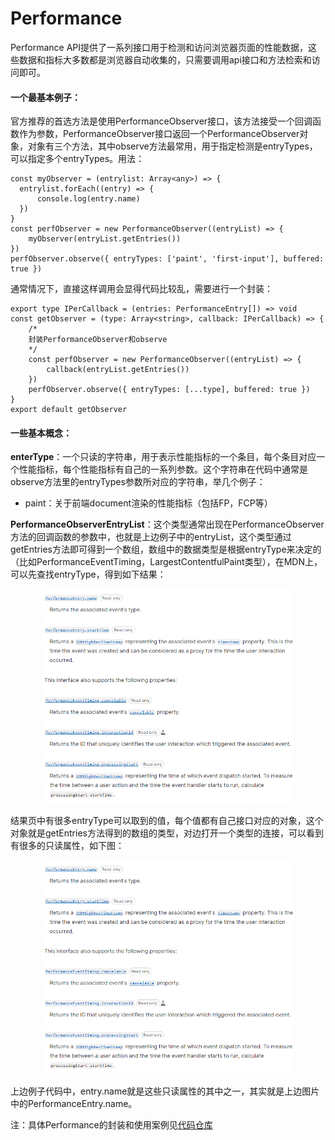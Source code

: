 # Performance

Performance API提供了一系列接口用于检测和访问浏览器页面的性能数据，这些数据和指标大多数都是浏览器自动收集的，只需要调用api接口和方法检索和访问即可。

#### 一个最基本例子：

官方推荐的首选方法是使用PerformanceObserver接口，该方法接受一个回调函数作为参数，PerformanceObserver接口返回一个PerformanceObserver对象，对象有三个方法，其中observe方法最常用，用于指定检测是entryTypes，可以指定多个entryTypes。用法：

```
const myObserver = (entrylist: Array<any>) => {
  entrylist.forEach((entry) => {
      console.log(entry.name)
  })
}
const perfObserver = new PerformanceObserver((entryList) => {
    myObserver(entryList.getEntries())
})
perfObserver.observe({ entryTypes: ['paint', 'first-input'], buffered: true })
```

通常情况下，直接这样调用会显得代码比较乱，需要进行一个封装：

```
export type IPerCallback = (entries: PerformanceEntry[]) => void
const getObserver = (type: Array<string>, callback: IPerCallback) => {
    /*
    封装PerformanceObserver和observe
    */
    const perfObserver = new PerformanceObserver((entryList) => {
        callback(entryList.getEntries())
    })
    perfObserver.observe({ entryTypes: [...type], buffered: true })
}
export default getObserver
```

#### 一些基本概念：
**enterType**：一个只读的字符串，用于表示性能指标的一个条目，每个条目对应一个性能指标，每个性能指标有自己的一系列参数。这个字符串在代码中通常是observe方法里的entryTypes参数所对应的字符串，举几个例子：
- paint：关于前端document渲染的性能指标（包括FP，FCP等）

**PerformanceObserverEntryList**：这个类型通常出现在PerformanceObserver方法的回调函数的参数中，也就是上边例子中的entryList，这个类型通过getEntries方法即可得到一个数组，数组中的数据类型是根据entryType来决定的（比如PerformanceEventTiming，LargestContentfulPaint类型），在MDN上，可以先查找entryType，得到如下结果：

<div align="center">
    <img src=./Performance1.png width=80% />
</div>

结果页中有很多entryType可以取到的值，每个值都有自己接口对应的对象，这个对象就是getEntries方法得到的数组的类型，对边打开一个类型的连接，可以看到有很多的只读属性，如下图：

<div align="center">
    <img src=./Performance2.png width=80% />
</div>

上边例子代码中，entry.name就是这些只读属性的其中之一，其实就是上边图片中的PerformanceEntry.name。

注：具体Performance的封装和使用案例见[代码仓库](https://github.com/leonopteryx130/code_demo/tree/main/solution/performancetest)
